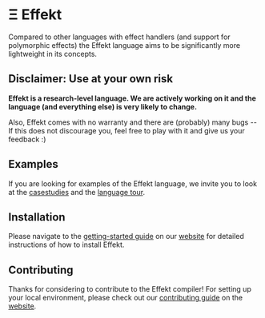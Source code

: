 # Ξ Effekt

Compared to other languages with effect handlers (and support for polymorphic effects) the Effekt language
aims to be significantly more lightweight in its concepts.


## Disclaimer: Use at your own risk

**Effekt is a research-level language. We are actively working on it and the language (and everything else) is very likely to change.**

Also, Effekt comes with no warranty and there are (probably) many bugs -- If this does not discourage you, feel free to
play with it and give us your feedback :)

## Examples

If you are looking for examples of the Effekt language, we invite you to look at the [casestudies](https://github.com/effekt-lang/effekt/tree/master/examples/casestudies) and the [language tour](https://effekt-lang.org/tour).

## Installation

Please navigate to the [getting-started guide](https://effekt-lang.org/docs) on our [website](https://effekt-lang.org) for detailed instructions of how to install Effekt.

## Contributing

Thanks for considering to contribute to the Effekt compiler! For setting up your local environment, please check out our [contributing guide](https://effekt-lang.org/contributing.html) on the [website](https://effekt-lang.org).
